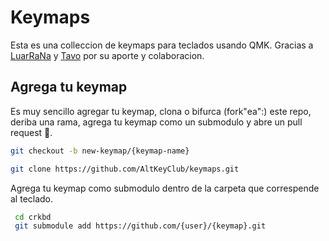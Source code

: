 # Keymaps

Esta es una colleccion de keymaps para teclados usando QMK. Gracias a [LuarRaNa](https://github.com/LuarRaNa) y [Tavo](https://github.com/tavobarrientos) por su aporte y colaboracion.

## Agrega tu keymap

Es muy sencillo agregar tu keymap, clona o bifurca (fork"ea":) este repo, deriba una rama, agrega tu keymap como un submodulo y abre un pull request 🚀.

```bash
git checkout -b new-keymap/{keymap-name}
```

```bash
git clone https://github.com/AltKeyClub/keymaps.git
```

Agrega tu keymap como submodulo dentro de la carpeta que correspende al teclado.

```bash
 cd crkbd
 git submodule add https://github.com/{user}/{keymap}.git
```
